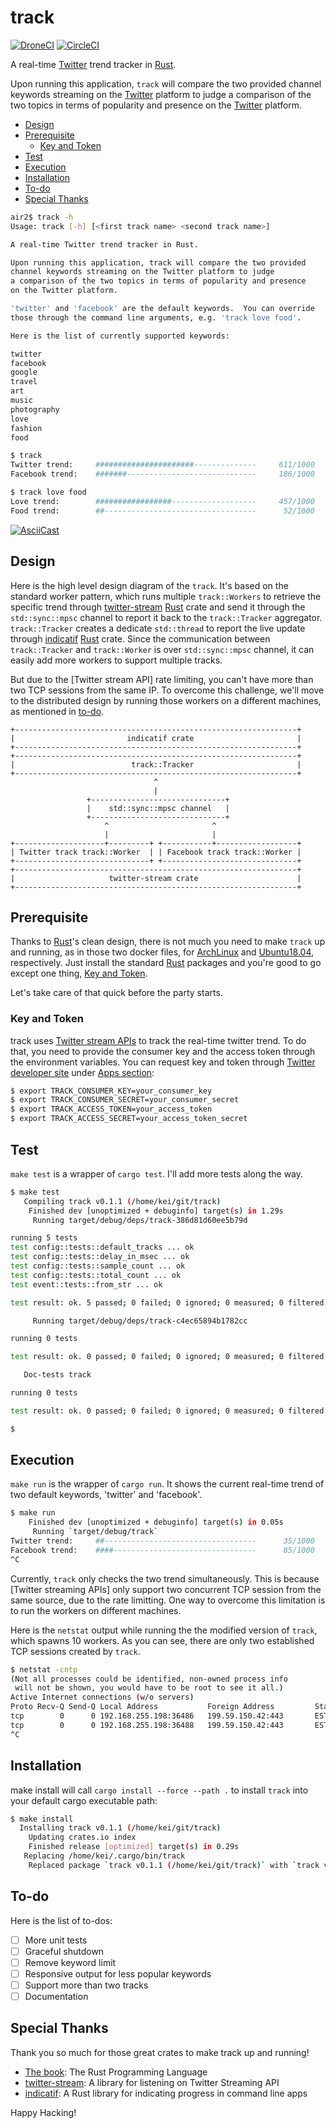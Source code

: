 # track

[![DroneCI]](https://cloud.drone.io/keithnoguchi/track)
[![CircleCI]](https://circleci.com/gh/keithnoguchi/workflows/track)

A real-time [Twitter] trend tracker in [Rust].

Upon running this application, `track` will compare the two provided
channel keywords streaming on the [Twitter] platform to judge
a comparison of the two topics in terms of popularity and presence
on the [Twitter] platform.

- [Design](#design)
- [Prerequisite](#prerequisite)
  - [Key and Token](#key-and-token)
- [Test](#test)
- [Execution](#execution)
- [Installation](#installation)
- [To-do](#to-do)
- [Special Thanks](#special-thanks)

```sh
air2$ track -h
Usage: track [-h] [<first track name> <second track name>]

A real-time Twitter trend tracker in Rust.

Upon running this application, track will compare the two provided
channel keywords streaming on the Twitter platform to judge
a comparison of the two topics in terms of popularity and presence
on the Twitter platform.

'twitter' and 'facebook' are the default keywords.  You can override
those through the command line arguments, e.g. 'track love food'.

Here is the list of currently supported keywords:

twitter
facebook
google
travel
art
music
photography
love
fashion
food
```
```sh
$ track
Twitter trend:     ######################--------------     611/1000    [00:00:10]
Facebook trend:    #######-----------------------------     186/1000    [00:00:11]
```
```sh
$ track love food
Love trend:        #################-------------------     457/1000    [00:00:12]
Food trend:        ##----------------------------------      52/1000    [00:00:12]
```

[![AsciiCast]](https://asciinema.org/a/276420)

[Twitter]: https://twitter.com
[Rust]: https://www.rust-lang.org
[DroneCI]: https://cloud.drone.io/api/badges/keithnoguchi/track/status.svg
[CircleCI]: https://circleci.com/gh/keithnoguchi/track.svg?style=svg
[AsciiCast]: https://asciinema.org/a/276420.svg

## Design

Here is the high level design diagram of the `track`.  It's based
on the standard worker pattern, which runs multiple `track::Workers`
to retrieve the specific trend through [twitter-stream] [Rust]
crate and send it through the `std::sync::mpsc` channel to report
it back to the `track::Tracker` aggregator.  `track::Tracker`
creates a dedicate `std::thread` to report the live update through
[indicatif] [Rust] crate.  Since the communication between
`track::Tracker` and `track::Worker` is over `std::sync::mpsc` channel,
it can easily add more workers to support multiple tracks.

But due to the [Twitter stream API] rate limiting, you can't have
more than two TCP sessions from the same IP.  To overcome this
challenge, we'll move to the distributed design by running those
workers on a different machines, as mentioned in [to-do](#to-do).

```
+---------------------------------------------------------------+
|                         indicatif crate                       |
+---------------------------------------------------------------+
+---------------------------------------------------------------+
|                          track::Tracker                       |
+---------------------------------------------------------------+
                                ^
                                |
                 +------------------------------+
                 |    std::sync::mpsc channel   |
                 +------------------------------+
                     ^                       ^
                     |                       |
+--------------------+---------+ +-----------+------------------+
| Twitter track track::Worker  | | Facebook track track::Worker |
+------------------------------+ +------------------------------+
+---------------------------------------------------------------+
|                     twitter-stream crate                      |
+---------------------------------------------------------------+
```

## Prerequisite

Thanks to [Rust]'s clean design, there is not much you need to make `track`
up and running, as in those two docker files, for [ArchLinux] and
[Ubuntu18.04], respectively.  Just install the standard [Rust] packages and
you're good to go except one thing, [Key and Token](#key-and-token).

Let's take care of that quick before the party starts.

[ArchLinux]: Dockerfile.arch64
[Ubuntu18.04]: Dockerfile.ubuntu64

### Key and Token

track uses [Twitter stream APIs] to track the real-time twitter trend.
To do that, you need to provide the consumer key and the access token
through the environment variables.  You can request key and token
through [Twitter developer site] under [Apps section]:


```sh
$ export TRACK_CONSUMER_KEY=your_consumer_key
$ export TRACK_CONSUMER_SECRET=your_consumer_secret
$ export TRACK_ACCESS_TOKEN=your_access_token
$ export TRACK_ACCESS_SECRET=your_access_token_secret
```

[Twitter stream APIs]: https://developer.twitter.com/en/docs/tweets/filter-realtime/api-reference/post-statuses-filter
[Twitter developer site]: https://developer.twitter.com/
[Apps section]: https://developer.twitter.com/en/apps

## Test

`make test` is a wrapper of `cargo test`.  I'll add more tests along the way.

```sh
$ make test
   Compiling track v0.1.1 (/home/kei/git/track)
    Finished dev [unoptimized + debuginfo] target(s) in 1.29s
     Running target/debug/deps/track-386d81d60ee5b79d

running 5 tests
test config::tests::default_tracks ... ok
test config::tests::delay_in_msec ... ok
test config::tests::sample_count ... ok
test config::tests::total_count ... ok
test event::tests::from_str ... ok

test result: ok. 5 passed; 0 failed; 0 ignored; 0 measured; 0 filtered out

     Running target/debug/deps/track-c4ec65894b1782cc

running 0 tests

test result: ok. 0 passed; 0 failed; 0 ignored; 0 measured; 0 filtered out

   Doc-tests track

running 0 tests

test result: ok. 0 passed; 0 failed; 0 ignored; 0 measured; 0 filtered out

$
```

## Execution

`make run` is the wrapper of `cargo run`.  It shows the current real-time
trend of two default keywords, 'twitter' and 'facebook'.

```sh
$ make run
    Finished dev [unoptimized + debuginfo] target(s) in 0.05s
     Running `target/debug/track`
Twitter trend:     ##----------------------------------      35/1000    [00:00:19]
Facebook trend:    ####--------------------------------      85/1000    [00:00:19]
^C
```

Currently, `track` only checks the two trend simultaneously.  This is because
[Twitter streaming APIs] only support two concurrent TCP session from the same
source, due to the rate limitting.  One way to overcome this limitation is to
run the workers on different machines.

Here is the `netstat` output while running the the modified version of `track`,
which spawns 10 workers.  As you can see, there are only two established
TCP sessions created by `track`.

```sh
$ netstat -cntp
(Not all processes could be identified, non-owned process info
 will not be shown, you would have to be root to see it all.)
Active Internet connections (w/o servers)
Proto Recv-Q Send-Q Local Address           Foreign Address         State       PID/Program name
tcp        0      0 192.168.255.198:36486   199.59.150.42:443       ESTABLISHED 6962/target/debug/t
tcp        0      0 192.168.255.198:36488   199.59.150.42:443       ESTABLISHED 6962/target/debug/t
^C
```

[config.rs]: src/config.rs
[420 HTTP error]: https://developer.twitter.com/en/docs/basics/response-codes

## Installation

make install will call `cargo install --force --path .` to install `track`
into your default cargo executable path:

```sh
$ make install
  Installing track v0.1.1 (/home/kei/git/track)
    Updating crates.io index
    Finished release [optimized] target(s) in 0.29s
   Replacing /home/kei/.cargo/bin/track
    Replaced package `track v0.1.1 (/home/kei/git/track)` with `track v0.1.1 (/home/kei/git/track)` (executable `track`)
```

## To-do

Here is the list of to-dos:

- [ ] More unit tests
- [ ] Graceful shutdown
- [ ] Remove keyword limit
- [ ] Responsive output for less popular keywords
- [ ] Support more than two tracks
- [ ] Documentation

## Special Thanks

Thank you so much for those great crates to make track up and running!

- [The book]: The Rust Programming Language
- [twitter-stream]: A library for listening on Twitter Streaming API
- [indicatif]: A Rust library for indicating progress in command line apps

[The book]: https://github.com/rust-lang/book/
[twitter-stream]: https://docs.rs/crate/twitter-stream/0.8.0
[indicatif]: https://crates.io/crates/indicatif

Happy Hacking!
